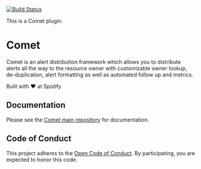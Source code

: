 [![Build Status](https://travis-ci.com/spotify/comet-common.svg?token=VGx9AnFYBzGviKergtST&branch=master)](https://travis-ci.com/spotify/comet-common)

This is a Comet plugin.

# Comet
Comet is an alert distribution framework which allows you to distribute alerts all the way to the resource owner with customizable owner lookup, de-duplication, alert formatting as well as automated follow up and metrics.

Built with ❤️ at Spotify

## Documentation
Please see the [Comet main repository](https://github.com/spotify/comet) for documentation.

## Code of Conduct

This project adheres to the [Open Code of Conduct][code-of-conduct]. By participating, you are expected to honor this code.

[code-of-conduct]: https://github.com/spotify/code-of-conduct/blob/master/code-of-conduct.md
